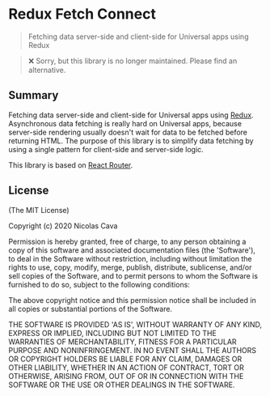 # Redux Fetch Connect

> Fetching data server-side and client-side for Universal apps using Redux

> ❌ Sorry, but this library is no longer maintained. Please find an alternative.

## Summary

Fetching data server-side and client-side for Universal apps using [Redux](https://github.com/reactjs/redux). Asynchronous data fetching is really hard on Universal apps, because server-side rendering usually doesn't wait for data to be fetched before returning HTML. The purpose of this library is to simplify data fetching by using a single pattern for client-side and server-side logic.

This library is based on [React Router](https://reacttraining.com/react-router).

## License

(The MIT License)

Copyright (c) 2020 Nicolas Cava

Permission is hereby granted, free of charge, to any person obtaining a copy of this software and associated documentation files (the 'Software'), to deal in the Software without restriction, including without limitation the rights to use, copy, modify, merge, publish, distribute, sublicense, and/or sell copies of the Software, and to permit persons to whom the Software is furnished to do so, subject to the following conditions:

The above copyright notice and this permission notice shall be included in all copies or substantial portions of the Software.

THE SOFTWARE IS PROVIDED 'AS IS', WITHOUT WARRANTY OF ANY KIND, EXPRESS OR IMPLIED, INCLUDING BUT NOT LIMITED TO THE WARRANTIES OF MERCHANTABILITY, FITNESS FOR A PARTICULAR PURPOSE AND NONINFRINGEMENT. IN NO EVENT SHALL THE AUTHORS OR COPYRIGHT HOLDERS BE LIABLE FOR ANY CLAIM, DAMAGES OR OTHER LIABILITY, WHETHER IN AN ACTION OF CONTRACT, TORT OR OTHERWISE, ARISING FROM, OUT OF OR IN CONNECTION WITH THE SOFTWARE OR THE USE OR OTHER DEALINGS IN THE SOFTWARE.
